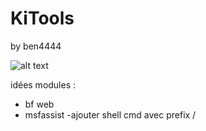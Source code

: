 # KiTools
by ben4444

![alt text](https://github.com/Ben-4444/KiTools/blob/main/image.png)

idées modules :
- bf web
- msfassist
-ajouter shell cmd avec prefix /
